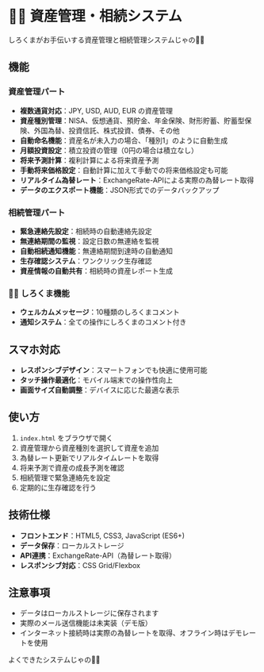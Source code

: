# 🐻‍❄️ 資産管理・相続システム

しろくまがお手伝いする資産管理と相続管理システムじゃの🐻‍❄️

## 機能

### 資産管理パート
- **複数通貨対応**：JPY, USD, AUD, EUR の資産管理
- **資産種別管理**：NISA、仮想通貨、預貯金、年金保険、財形貯蓄、貯蓄型保険、外国為替、投資信託、株式投資、債券、その他
- **自動命名機能**：資産名が未入力の場合、「種別1」のように自動生成
- **月額投資設定**：積立投資の管理（0円の場合は積立なし）
- **将来予測計算**：複利計算による将来資産予測
- **手動将来価格設定**：自動計算に加えて手動での将来価格設定も可能
- **リアルタイム為替レート**：ExchangeRate-APIによる実際の為替レート取得
- **データのエクスポート機能**：JSON形式でのデータバックアップ

### 相続管理パート
- **緊急連絡先設定**：相続時の自動連絡先設定
- **無連絡期間の監視**：設定日数の無連絡を監視
- **自動相続通知機能**：無連絡期間到達時の自動通知
- **生存確認システム**：ワンクリック生存確認
- **資産情報の自動共有**：相続時の資産レポート生成

### 🐻‍❄️ しろくま機能
- **ウェルカムメッセージ**：10種類のしろくまコメント
- **通知システム**：全ての操作にしろくまのコメント付き

## スマホ対応

- **レスポンシブデザイン**：スマートフォンでも快適に使用可能
- **タッチ操作最適化**：モバイル端末での操作性向上
- **画面サイズ自動調整**：デバイスに応じた最適な表示

## 使い方

1. `index.html` をブラウザで開く
2. 資産管理から資産種別を選択して資産を追加
3. 為替レート更新でリアルタイムレートを取得
4. 将来予測で資産の成長予測を確認
5. 相続管理で緊急連絡先を設定
6. 定期的に生存確認を行う

## 技術仕様

- **フロントエンド**：HTML5, CSS3, JavaScript (ES6+)
- **データ保存**：ローカルストレージ
- **API連携**：ExchangeRate-API（為替レート取得）
- **レスポンシブ対応**：CSS Grid/Flexbox

## 注意事項

- データはローカルストレージに保存されます
- 実際のメール送信機能は未実装（デモ版）
- インターネット接続時は実際の為替レートを取得、オフライン時はデモレートを使用

よくできたシステムじゃの🐻‍❄️